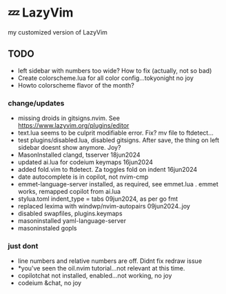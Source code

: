 # 💤 LazyVim

my customized version of LazyVim

## TODO

- left sidebar with numbers too wide? How to fix (actually, not so bad)
- Create colorscheme.lua for all color config...tokyonight no joy
- Howto colorscheme flavor of the month?

### change/updates

- missing droids in gitsigns.nvim. See https://www.lazyvim.org/plugins/editor
- text.lua seems to be culprit modifiable error. Fix? mv file to ftdetect...
- test plugins/disabled.lua, disabled gitsigns. After save, the thing on left sidebar doesnt show anymore. Joy?
- MasonInstalled clangd, tsserver 18jun2024
- updated ai.lua for codeium keymaps 16jun2024
- added fold.vim to ftdetect. Za toggles fold on indent 16jun2024
- date autocomplete is in copilot, not nvim-cmp
- emmet-language-server installed, as required, see emmet.lua
    . emmet works, remapped copilot from ai.lua
- stylua.toml indent_type = tabs 09jun2024, as per go fmt
- replaced lexima with windwp/nvim-autopairs 09jun2024..joy
- disabled swapfiles, plugins.keymaps
- masoninstalled yaml-language-server
- masoninstaled gopls

### just dont

- line numbers and relative numbers are off. Didnt fix redraw issue
- *you've seen the oil.nvim tutorial...not relevant at this time.
- copilotchat not installed, enabled...not working, no joy
- codeium &chat, no joy
